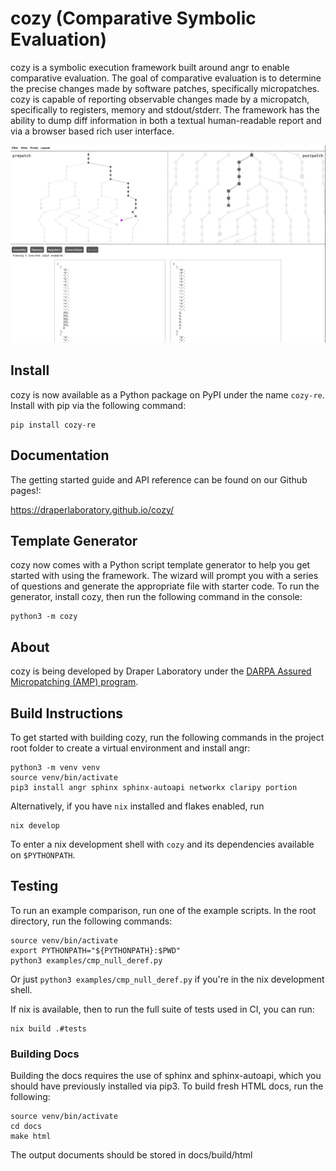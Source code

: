# cozy (Comparative Symbolic Evaluation)

cozy is a symbolic execution framework built around angr to enable comparative evaluation.
The goal of comparative evaluation is to determine the precise changes made by software
patches, specifically micropatches. cozy is capable of reporting observable changes
made by a micropatch, specifically to registers, memory and stdout/stderr. The framework
has the ability to dump diff information in both a textual human-readable report and
via a browser based rich user interface.

![Screenshot](screenshots/cozy-viz-1.png)

## Install

cozy is now available as a Python package on PyPI under the name `cozy-re`.
Install with pip via the following command:

```commandline
pip install cozy-re
```

## Documentation

The getting started guide and API reference can be found on our Github pages!:

https://draperlaboratory.github.io/cozy/

## Template Generator

cozy now comes with a Python script template generator to help you get started
with using the framework. The wizard will prompt you with a series of questions
and generate the appropriate file with starter code. To run the generator,
install cozy, then run the following command in the console:

```commandline
python3 -m cozy
```

## About

cozy is being developed by Draper Laboratory under the [DARPA Assured
Micropatching (AMP)
program](https://www.darpa.mil/program/assured-micropatching).

## Build Instructions

To get started with building cozy, run the following commands in the project
root folder to create a virtual environment and install angr:

```commandline
python3 -m venv venv
source venv/bin/activate
pip3 install angr sphinx sphinx-autoapi networkx claripy portion
```

Alternatively, if you have `nix` installed and flakes enabled, run

```commandline
nix develop
```

To enter a nix development shell with `cozy` and its dependencies available on
`$PYTHONPATH`.

## Testing

To run an example comparison, run one of the example scripts. In the root
directory, run the following commands:

```commandline
source venv/bin/activate
export PYTHONPATH="${PYTHONPATH}:$PWD"
python3 examples/cmp_null_deref.py
```

Or just `python3 examples/cmp_null_deref.py` if you're in the nix development
shell.

If nix is available, then to run the full suite of tests used in CI, you can
run:

```commandline
nix build .#tests
```

### Building Docs

Building the docs requires the use of sphinx and sphinx-autoapi, which you
should have previously installed via pip3. To build fresh HTML docs, run the
following:

```commandline
source venv/bin/activate
cd docs
make html
```

The output documents should be stored in docs/build/html
